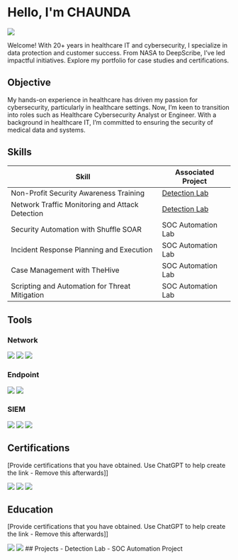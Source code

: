 # Hello, I'm CHAUNDA
<a href="https://linkedin.com"><img src="https://img.shields.io/badge/-LinkedIn-0072b1?&style=for-the-badge&logo=linkedin&logoColor=white" /></a>

Welcome! With 20+ years in healthcare IT and cybersecurity, I specialize in data protection and customer success. From NASA to DeepScribe, I’ve led impactful initiatives. Explore my portfolio for case studies and certifications.

## Objective

My hands-on experience in healthcare has driven my passion for cybersecurity, particularly in healthcare settings. Now, I’m keen to transition into roles such as Healthcare Cybersecurity Analyst or Engineer. With a background in healthcare IT, I’m committed to ensuring the security of medical data and systems.

## Skills

| Skill                                         | Associated Project         |
|-----------------------------------------------|----------------------------|
| Non-Profit Security Awareness Training                 | <a href="https://ccdallas.github.io/resume/project1.html">Detection Lab</a>|
| Network Traffic Monitoring and Attack Detection | <a href="https://google.com">Detection Lab</a>|
| Security Automation with Shuffle SOAR         | SOC Automation Lab|
| Incident Response Planning and Execution      | SOC Automation Lab|
| Case Management with TheHive                  | SOC Automation Lab|
| Scripting and Automation for Threat Mitigation | SOC Automation Lab|

## Tools 

### Network
<div>
    <img src="https://img.shields.io/badge/-Wireshark-1679A7?&style=for-the-badge&logo=Wireshark&logoColor=white" />
    <img src="https://img.shields.io/badge/-Nmap-EF3B2D?&style=for-the-badge&logo=Nmap&logoColor=white" />
    <img src="https://img.shields.io/badge/-Zeek-777BB4?&style=for-the-badge&logo=Zeek&logoColor=white" />
</div> 

### Endpoint
<div>
    <img src="https://img.shields.io/badge/-BitDefender_for_Endpoint-00A4EF?&style=for-the-badge&logo=BitDefender&logoColor=white" />
    <img src="https://img.shields.io/badge/-Microsoft_for_Endpoint-4B275F?&style=for-the-badge&logo=Microsoft&logoColor=white" /> 
</div>

### SIEM
<div>
    <img src="https://img.shields.io/badge/-Microsoft_Sentinel-0078D4?&style=for-the-badge&logo=Microsoft&logoColor=white" />
    <img src="https://img.shields.io/badge/-Splunk-000000?&style=for-the-badge&logo=Splunk&logoColor=white" />
    <img src="https://img.shields.io/badge/-Fortinet-005571?&style=for-the-badge&logo=Fortinet&logoColor=white" />
</div>

## Certifications
[Provide certifications that you have obtained. Use ChatGPT to help create the link - Remove this afterwards]]
<div>
<img src="https://img.shields.io/badge/-HealthIT-CCB800?&style=for-the-badge&logo=Kennesaw_State_University&logoColor=yellow" />
<img src="https://img.shields.io/badge/-Security%2B%20In%20Progress-EF3B2D?&style=for-the-badge&logo=CompTIA&logoColor=white" />
<img src="https://img.shields.io/badge/-CCD-000080?&style=for-the-badge&logoColor=white" />
</div>

## Education
[Provide certifications that you have obtained. Use ChatGPT to help create the link - Remove this afterwards]]
<div>
<img src="https://img.shields.io/badge/-MSIT-007ACC?&style=for-the-badge&logo=Kennesaw_State_University&logoColor=yellow" />
<img src="https://img.shields.io/badge/-PhD%2B%20In%20Progress-000080?&style=for-the-badge&logoColor=Capitol_Technology_University&logoColor=white" />
## Projects
- Detection Lab
- SOC Automation Project
